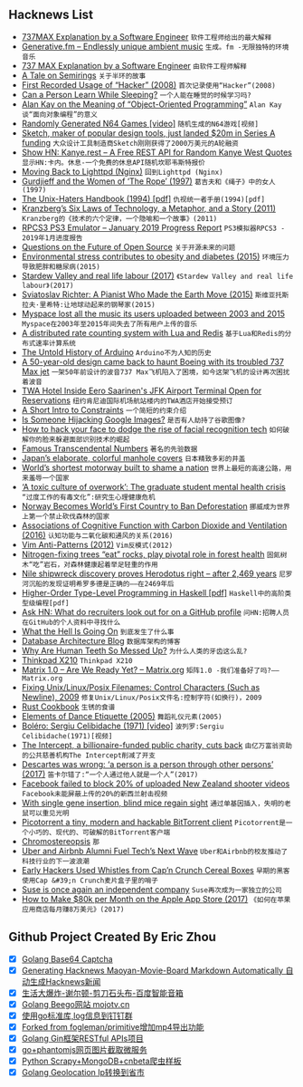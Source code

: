 ## Hacknews List


- [737MAX Explanation by a Software Engineer](https://mobile.twitter.com/trevorsumner/status/1106934369158078470?ref_src=twsrc%5Etfw%7Ctwcamp%5Etweetembed%7Ctwterm%5E1106934369158078470&amp;ref_url=https%3A%2F%2Fwww.zerohedge.com%2Fnews%2F2019-03-17%2Fbest-analysis-what-really-happened-boeing-737-max-pilot-software-engineer)  `软件工程师给出的最大解释`
- [Generative.fm – Endlessly unique ambient music](https://generative.fm)  `生成。fm -无限独特的环境音乐`
- [737 MAX Explanation by a Software Engineer](https://twitter.com/trevorsumner/status/1106934369158078470?ref_src=twsrc%5Etfw%7Ctwcamp%5Etweetembed%7Ctwterm%5E1106934369158078470&amp;ref_url=https%3A%2F%2Fwww.zerohedge.com%2Fnews%2F2019-03-17%2Fbest-analysis-what-really-happened-boeing-737-max-pilot-software-engineer)  `由软件工程师解释`
- [A Tale on Semirings](https://typelevel.org/blog/2018/11/02/semirings.html)  `关于半环的故事`
- [First Recorded Usage of “Hacker” (2008)](https://manybutfinite.com/post/first-recorded-usage-of-hacker/)  `首次记录使用“Hacker”(2008)`
- [Can a Person Learn While Sleeping?](https://www.wsj.com/articles/can-a-person-learn-while-sleeping-11552744800)  `一个人能在睡觉的时候学习吗?`
- [Alan Kay on the Meaning of “Object-Oriented Programming”](http://www.purl.org/stefan_ram/pub/doc_kay_oop_en)  `Alan Kay谈“面向对象编程”的意义`
- [Randomly Generated N64 Games [video]](https://www.youtube.com/watch?v=I-vusWL2cx4)  `随机生成的N64游戏[视频]`
- [Sketch, maker of popular design tools, just landed $20m in Series A funding](https://techcrunch.com/2019/03/13/sketch-maker-of-popular-design-tools-just-landed-20-million-in-series-a-funding-from-benchmark-in-its-first-outside-round/)  `大众设计工具制造商Sketch刚刚获得了2000万美元的A轮融资`
- [Show HN: Kanye.rest – A Free REST API for Random Kanye West Quotes](https://kanye.rest)  `显示HN:卡内。休息-一个免费的休息API随机坎耶韦斯特报价`
- [Moving Back to Lighttpd (Nginx)](https://chargen.one/high5/moving-back-to-lighttpd)  `回到Lighttpd (Nginx)`
- [Gurdjieff and the Women of ‘The Rope’ (1997)](http://www.gurdjieff.org/rope.htm)  `葛吉夫和《绳子》中的女人(1997)`
- [The Unix-Haters Handbook (1994) [pdf]](http://web.mit.edu/~simsong/www/ugh.pdf)  `仇视统一者手册(1994)[pdf]`
- [Kranzberg’s Six Laws of Technology, a Metaphor, and a Story (2011)](https://thefrailestthing.com/2011/08/25/kranzbergs-six-laws-of-technology-a-metaphor-and-a-story/)  `Kranzberg的《技术的六个定律，一个隐喻和一个故事》(2011)`
- [RPCS3 PS3 Emulator – January 2019 Progress Report](https://rpcs3.net/blog/2019/03/17/progress-report-january-2019/)  `PS3模拟器RPCS3 - 2019年1月进度报告`
- [Questions on the Future of Open Source](https://gist.github.com/skamille/78fcc0576a0db3e72c25ec0cf456f619)  `关于开源未来的问题`
- [Environmental stress contributes to obesity and diabetes (2015)](http://nautil.us//issue/61/coordinates/why-living-in-a-poor-neighborhood-can-change-your-biology-rp)  `环境压力导致肥胖和糖尿病(2015)`
- [Stardew Valley and real life labour (2017)](https://www.rockpapershotgun.com/2017/02/13/stardew-valley-marriage-work/)  `《Stardew Valley and real life labour》(2017)`
- [Sviatoslav Richter: A Pianist Who Made the Earth Move (2015)](https://www.npr.org/sections/deceptivecadence/2015/03/19/393778706/sviatoslav-richter-the-pianist-who-made-the-earth-move)  `斯维亚托斯拉夫·里希特:让地球动起来的钢琴家(2015)`
- [Myspace lost all the music its users uploaded between 2003 and 2015](https://boingboing.net/2019/03/17/facebook-is-next.html)  `Myspace在2003年至2015年间失去了所有用户上传的音乐`
- [A distributed rate counting system with Lua and Redis](https://leandromoreira.com.br/2019/01/25/how-to-build-a-distributed-throttling-system-with-nginx-lua-redis/)  `基于Lua和Redis的分布式速率计算系统`
- [The Untold History of Arduino](https://arduinohistory.github.io/)  `Arduino不为人知的历史`
- [A 50-year-old design came back to haunt Boeing with its troubled 737 Max jet](https://www.latimes.com/local/california/la-fi-boeing-max-design-20190315-story.html)  `一架50年前设计的波音737 Max飞机陷入了困境，如今这架飞机的设计再次困扰着波音`
- [TWA Hotel Inside Eero Saarinen&#39;s JFK Airport Terminal Open for Reservations](https://www.dezeen.com/2019/02/17/twa-hotel-eero-saarinen-jfk-airport-new-york-city/)  `纽约肯尼迪国际机场航站楼内的TWA酒店开始接受预订`
- [A Short Intro to Constraints](https://zalo.github.io/blog/constraints/)  `一个简短的约束介绍`
- [Is Someone Hijacking Google Images?](item?id=19417561)  `是否有人劫持了谷歌图像?`
- [How to hack your face to dodge the rise of facial recognition tech](https://www.wired.co.uk/article/avoid-facial-recognition-software)  `如何破解你的脸来躲避面部识别技术的崛起`
- [Famous Transcendental Numbers](http://sprott.physics.wisc.edu/Pickover/trans.html)  `著名的先验数据`
- [Japan’s elaborate, colorful manhole covers](https://www.atlasobscura.com/articles/japanese-manhole-covers)  `日本精致多彩的井盖`
- [World’s shortest motorway built to shame a nation](https://www.bbc.com/news/world-europe-47582694)  `世界上最短的高速公路，用来羞辱一个国家`
- [‘A toxic culture of overwork’: The graduate student mental health crisis](https://www.stanforddaily.com/2019/03/13/a-toxic-culture-of-overwork-inside-the-graduate-student-mental-health-crisis/)  `“过度工作的有毒文化”:研究生心理健康危机`
- [Norway Becomes World’s First Country to Ban Deforestation](https://www.ecowatch.com/norway-becomes-worlds-first-country-to-ban-deforestation-1891166989.html?__twitter_impression=true)  `挪威成为世界上第一个禁止砍伐森林的国家`
- [Associations of Cognitive Function with Carbon Dioxide and Ventilation (2016)](https://dash.harvard.edu/handle/1/27662232)  `认知功能与二氧化碳和通风的关系(2016)`
- [Vim Anti-Patterns (2012)](https://sanctum.geek.nz/arabesque/vim-anti-patterns/)  `Vim反模式(2012)`
- [Nitrogen-fixing trees “eat” rocks, play pivotal role in forest health](https://today.oregonstate.edu/news/nitrogen-fixing-trees-%E2%80%9Ceat%E2%80%9D-rocks-play-pivotal-role-forest-health)  `固氮树木“吃”岩石，对森林健康起着举足轻重的作用`
- [Nile shipwreck discovery proves Herodotus right – after 2,469 years](https://www.theguardian.com/science/2019/mar/17/nile-shipwreck-herodotus-archaeologists-thonis-heraclion)  `尼罗河沉船的发现证明希罗多德是正确的——在2469年后`
- [Higher-Order Type-Level Programming in Haskell [pdf]](https://www.microsoft.com/en-us/research/uploads/prod/2019/03/ho-haskell-5c8bb4918a4de.pdf)  `Haskell中的高阶类型级编程[pdf]`
- [Ask HN: What do recruiters look out for on a GitHub profile](item?id=19413348)  `问HN:招聘人员在GitHub的个人资料中寻找什么`
- [What the Hell Is Going On](https://www.perell.com/blog/what-the-hell-is-going-on)  `到底发生了什么事`
- [Database Architecture Blog](https://architecture-database.blogspot.com/)  `数据库架构的博客`
- [Why Are Human Teeth So Messed Up?](https://www.sapiens.org/body/human-teeth-evolution/)  `为什么人类的牙齿这么乱?`
- [Thinkpad X210](https://geoff.greer.fm/2019/03/04/thinkpad-x210/)  `Thinkpad X210`
- [Matrix 1.0 – Are We Ready Yet? – Matrix.org](https://matrix.org/blog/2019/03/15/matrix-1-0-https-arewereadyyet-com/)  `矩阵1.0 -我们准备好了吗?——Matrix.org`
- [Fixing Unix/Linux/Posix Filenames: Control Characters (Such as Newline), 2009](https://dwheeler.com/essays/fixing-unix-linux-filenames.html)  `修复Unix/Linux/Posix文件名:控制字符(如换行)，2009`
- [Rust Cookbook](https://rust-lang-nursery.github.io/rust-cookbook/)  `生锈的食谱`
- [Elements of Dance Etiquette (2005)](http://www.utdallas.edu/~aria/dance/etiquette.html)  `舞蹈礼仪元素(2005)`
- [Boléro: Sergiu Celibidache (1971) [video]](https://www.youtube.com/watch?v=gy5Ve3338-E)  `波列罗:Sergiu Celibidache(1971)[视频]`
- [The Intercept, a billionaire-funded public charity, cuts back](https://www.cjr.org/business_of_news/layoffs-the-intercept.php)  `由亿万富翁资助的公共慈善机构The Intercept削减了开支`
- [Descartes was wrong: ‘a person is a person through other persons’ (2017)](https://aeon.co/ideas/descartes-was-wrong-a-person-is-a-person-through-other-persons)  `笛卡尔错了:“一个人通过他人就是一个人”(2017)`
- [Facebook failed to block 20% of uploaded New Zealand shooter videos](https://techcrunch.com/2019/03/17/facebook-new-zealand/)  `Facebook未能屏蔽上传的20%的新西兰射击视频`
- [With single gene insertion, blind mice regain sight](https://medicalxpress.com/news/2019-03-gene-insertion-mice-regain-sight.html)  `通过单基因插入，失明的老鼠可以重见光明`
- [Picotorrent a tiny, modern and hackable BitTorrent client](https://github.com/picotorrent/picotorrent)  `Picotorrent是一个小巧的、现代的、可破解的BitTorrent客户端`
- [Chromostereopsis](http://www.ritsumei.ac.jp/~akitaoka/scolor-e.html)  `那`
- [Uber and Airbnb Alumni Fuel Tech’s Next Wave](https://www.nytimes.com/2019/03/13/technology/silicon-valley-network-mafias.html)  `Uber和Airbnb的校友推动了科技行业的下一波浪潮`
- [Early Hackers Used Whistles from Cap’n Crunch Cereal Boxes](https://www.atlasobscura.com/articles/capn-crunch-whistle)  `早期的黑客使用Cap &#39;n Crunch麦片盒子里的哨子`
- [Suse is once again an independent company](https://techcrunch.com/2019/03/15/suse-is-once-again-an-independent-company/)  `Suse再次成为一家独立的公司`
- [How to Make $80k per Month on the Apple App Store (2017)](https://medium.com/@johnnylin/how-to-make-80-000-per-month-on-the-apple-app-store-bdb943862e88)  `《如何在苹果应用商店每月赚8万美元》(2017)`

## Github Project Created By Eric Zhou

- [x] [Golang Base64 Captcha](https://github.com/mojocn/base64Captcha)
- [x] [Generating Hacknews Maoyan-Movie-Board Markdown Automatically 自动生成Hacknews新闻](https://github.com/dejavuzhou/md-genie)
- [x] [生活大爆炸-谢尔顿-剪刀石头布-百度智能音箱](https://github.com/mojocn/dueros-bang-game)
- [x] [Golang Beego网站 mojotv.cn](https://github.com/mojocn/www.mojotv.cn)
- [x] [使用go标准库,log信息到钉钉群](https://github.com/mojocn/dooger)
- [x] [Forked from fogleman/primitive增加mp4导出功能](https://github.com/mojocn/primitive)
- [x] [Golang Gin框架RESTful APIs项目](https://github.com/JJJJJJJerk/ezier-golang-web-api-framework)
- [x] [go+phantomjs网页图片截取微服务](https://github.com/mojocn/screen_shot)
- [x] [Python Scrapy+MongoDB+cnbeta爬虫样板](https://github.com/mojocn/scrapy_mongodb_boilerplate_cnbeta)
- [x] [Golang Geolocation Ip转换到省市](https://github.com/mojocn/ip2location)